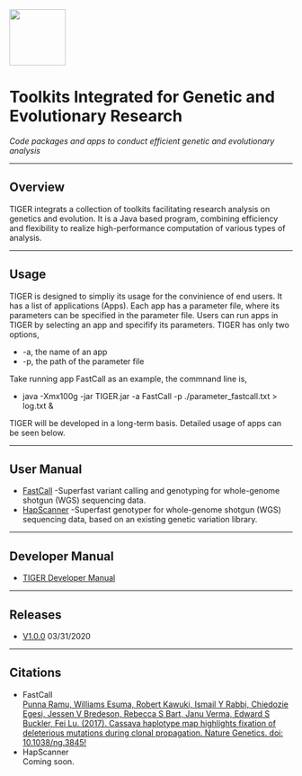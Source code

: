 <img src="https://contattafiles.s3.us-west-1.amazonaws.com/tnt22006/DhRSlDOsdlFY6WL/tiger.png" height=100 align="center"> 

# Toolkits Integrated for Genetic and Evolutionary Research
*Code packages and apps to conduct efficient genetic and evolutionary analysis*

***
## Overview
TIGER integrats a collection of toolkits facilitating research analysis on genetics and evolution. It is a Java based program, combining efficiency and flexibility to realize high-performance computation of various types of analysis. 

***
## Usage
TIGER is designed to simpliy its usage for the convinience of end users. It has a list of applications (Apps). Each app has a parameter file, where its parameters can be specified in the parameter file. Users can run apps in TIGER by selecting an app and specifify its parameters. TIGER has only two options,  
* -a, the name of an app  
* -p, the path of the parameter file 


Take running app FastCall as an example, the commnand line is,  
* java -Xmx100g -jar TIGER.jar -a FastCall -p ./parameter_fastcall.txt > log.txt &

TIGER will be developed in a long-term basis. Detailed usage of apps can be seen below.

***
## User Manual

* [FastCall](https://github.com/PlantGeneticsLab/TIGER/wiki/FastCall) -Superfast variant calling and genotyping for whole-genome shotgun (WGS) sequencing data.
* [HapScanner](https://github.com/PlantGeneticsLab/TIGER/wiki/HapScanner) -Superfast genotyper for whole-genome shotgun (WGS) sequencing data, based on an existing genetic variation library.

***
## Developer Manual
* [TIGER Developer Manual](https://docs.google.com/document/d/1BU99b3joz0yItsJi2VabWbl6EyYfJmbo2oGUybl4PoM/edit?usp=sharing)

***
## Releases
* [V1.0.0](https://github.com/PlantGeneticsLab/TIGER/releases/tag/V1.0.0) 03/31/2020

***
## Citations

* FastCall  
[Punna Ramu, Williams Esuma, Robert Kawuki, Ismail Y Rabbi, Chiedozie Egesi, Jessen V Bredeson, Rebecca S Bart, Janu Verma, Edward S Buckler, Fei Lu. (2017). Cassava haplotype map highlights fixation of deleterious mutations during clonal propagation. Nature Genetics. doi: 10.1038/ng.3845!](https://www.nature.com/articles/ng.3845)
* HapScanner   
Coming soon.
